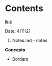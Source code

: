 # Contents
[link](https://www.w3schools.com/css/css_border.asp)

Date: 4/11/21

1. Notes.md - notes

**Concepts**
- Borders

